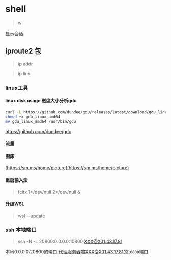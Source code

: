 # shell

> w

显示会话


## iproute2 包

> ip addr

> ip link



### linux工具



#### linux disk usage 磁盘大小分析gdu

```bash
curl -L https://github.com/dundee/gdu/releases/latest/download/gdu_linux_amd64.tgz | tar xz
chmod +x gdu_linux_amd64
mv gdu_linux_amd64 /usr/bin/gdu
```


 https://github.com/dundee/gdu

#### 流量



#### 图床
[https://sm.ms/home/picture](https://sm.ms/home/picture)




#### 重启输入法

>   fcitx 1>/dev/null 2>/dev/null &


#### 升级WSL

> wsl --update





### ssh 本地端口

> ssh -N -L 20800:0.0.0.0:10800  XXX@X01.43.17.81

本地0.0.0.0:20800的端口,代理服务器端XXX@X01.43.17.81的`10800`端口.













